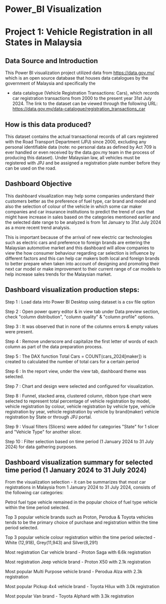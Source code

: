# Power_BI Visualization 

# Project 1: Vehicle Registration in all States in Malaysia

## Data Source and Introduction
This Power BI visualization project utilized data from https://data.gov.my/ which is an open source database that houses data catalogues by the government of Malaysia and specifically the 
- data catalogue (Vehicle Registration Transactions: Cars), which records car registration transactions from 2000 to the present year 31st July 2024. The link to the dataset can be viewed
through the following URL: https://data.gov.my/data-catalogue/registration_transactions_car

## How is this data produced?
This dataset contains the actual transactional records of all cars registered with the Road Transport Department (JPJ) since 2000, excluding any personal identifiable data (note: no personal
data as defined by Act 709 is ever handled or even received by the data.gov.my team in the process of producing this dataset). Under Malaysian law, all vehicles must be registered with JPJ and
be assigned a registration plate number before they can be used on the road.

## Dashboard Objective

This dashboard visualization may help some companies understand their customers better as the preference of fuel type, car brand and model and also the selection of colour of the vehicle in which
some car maker companies and car insurance institutions to predict the trend of cars that might have increase in sales based on the categories mentioned earlier and the selected date range to be analyzed
is from 1st January to 31st July 2024 as a more recent trend analysis.

This is important because of the arrival of new electric car technologies such as electric cars and preference to foreign brands are entering the Malaysian automotive market and this dashboard
will allow companies to view the how consumer behaviour regarding car selection is influence by different factors and this can help car makers both local and foreign brands to better prepare
when taken into account of designing and promoting their next car model or make improvement to their current range of car models to help increase sales trends for the Malaysian market.


## Dashboard visualization production steps:

Step 1 : Load data into Power BI Desktop using dataset is a csv file option

Step 2 : Open power query editor & in view tab under Data preview section, check "column distribution", "column quality" & "column profile" options.

Step 3 : It was observed that in none of the columns errors & empty values were present.

Step 4 : Remove underscore and capitalize the first letter of words of each column as part of the data preparation process. 

Step 5 : The DAX function Total Cars = COUNT(cars_2024[maker]) is created to calculated the number of total cars for a certain period

Step 6 : In the report view, under the view tab, dashboard theme was selected.

Step 7 : Chart and design were selected and configured for visualization.

Step 8 : Funnel, stacked area, clustered column, ribbon type chart were selected to represent total percentage of vehicle registration by model, vehicle registration by colour, 
vehicle registration by vehicle type, vehicle registration by year, vehicle registration by vehicle by brand(maker) vehicle registration by State or through JPJ portal. 

Step 9 : Visual filters (Slicers) were added for categories "State" for 1 slicer and "Vehicle Type"  for another slicer.

Step 10 : Filter selection based on time period (1 January 2024 to 31 July 2024) for data gathering purposes. 

## Dashboard visualization summary for selected time period (1 January 2024 to 31 July 2024)
From the visualization selection - it can be summarizes that most car registrations in Malaysia from 1 January 2024 to 31 July 2024, consists of the following car categories: 

Petrol fuel type vehicle remained in the popular choice of fuel type vehicle within the time period selected.  

Top 3 popular vehicle brands such as Proton, Perodua & Toyota vehicles tends to be the primary choice of purchase and registration within the time period selected. 

Top 3 popular vehicle colour registration within the time period selected -  White (12,918), Grey(11,943) and Silver(8,291)

Most registration Car vehicle brand - Proton Saga with 6.6k registration 

Most registration Jeep vehicle brand - Proton X50 with 2.1k registration

Most popular Multi Purpose vehicle brand - Perodua Alza with 2.3k registration

Most popular Pickup 4x4 vehicle brand - Toyota Hilux with 3.0k registration

Most popular Van brand -  Toyota Alphard with 3.3k registration





